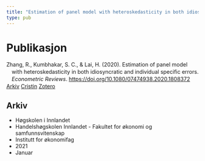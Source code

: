 ```yaml
---
title: "Estimation of panel model with heteroskedasticity in both idiosyncratic and individual specific errors"
type: pub
---
```

<h1>Publikasjon</h1>
<article id="csl-bib-container-NLQ6WN5N" class="csl-bib-container">
  <div class="csl-bib-body" style="line-height: 1.35; padding-left: 1em; text-indent:-1em;">
  <div class="csl-entry">Zhang, R., Kumbhakar, S. C., &amp; Lai, H. (2020). Estimation of panel model with heteroskedasticity in both idiosyncratic and individual specific errors. <i>Econometric Reviews</i>. <a href="https://doi.org/10.1080/07474938.2020.1808372">https://doi.org/10.1080/07474938.2020.1808372</a></div>
</div>
  <div class="csl-bib-buttons">
    <a href="#taxonomy-article-NLQ6WN5N" class="csl-bib-button">Arkiv</a>
    <a href="https://app.cristin.no/results/show.jsf?id=1872029" alt="Cristin URL" class="csl-bib-button">Cristin</a>
    <a href="http://zotero.org/groups/5022929/items/NLQ6WN5N" alt="Zotero URL" class="csl-bib-button">Zotero</a>
  </div>
  <div id="csl-bib-meta-container-NLQ6WN5N"></div>
</article>
<div id="csl-bib-meta-NLQ6WN5N" class="csl-bib-meta">
  <article id="taxonomy-article-NLQ6WN5N" class="taxonomy-article">
    <h1>Arkiv</h1>
    <ul>
      <li>Høgskolen i Innlandet</li>
      <li>Handelshøgskolen Innlandet - Fakultet for økonomi og samfunnsvitenskap</li>
      <li>Institutt for økonomifag</li>
      <li>2021</li>
      <li>Januar</li>
    </ul>
  </article>
</div>
